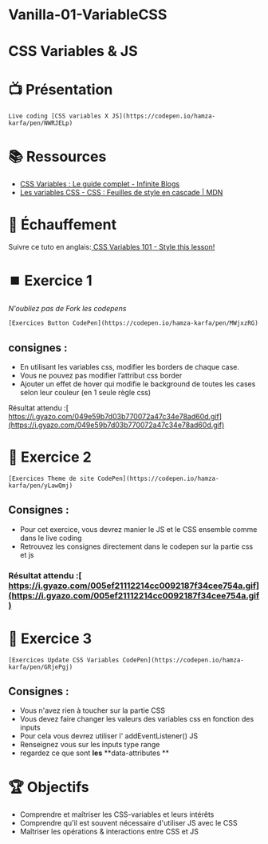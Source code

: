 # Vanilla-01-VariableCSS

# CSS Variables & JS


# 📺 Présentation


    Live coding [CSS variables X JS](https://codepen.io/hamza-karfa/pen/NWRJELp)


# 📚️ Ressources



* [CSS Variables : Le guide complet - Infinite Blogs](https://blogs.infinitesquare.com/posts/web/css-vars-le-guide-complet)
* [Les variables CSS - CSS : Feuilles de style en cascade | MDN](https://developer.mozilla.org/fr/docs/Web/CSS/Using_CSS_custom_properties)


# 💪 Échauffement

Suivre ce tuto en anglais:[ CSS Variables 101 - Style this lesson!](https://codepen.io/abcretrograde/pen/xaKVNx)


# 


# ⏹️ Exercice 1

_N'oubliez pas de Fork les codepens_


    [Exercices Button CodePen](https://codepen.io/hamza-karfa/pen/MWjxzRG)


## **consignes :**



* En utilisant les variables css, modifier les borders de chaque case.
* Vous ne pouvez pas modifier l’attribut css border
* Ajouter un effet de hover qui modifie le background de toutes les cases selon leur couleur (en 1 seule règle css)

Résultat attendu :[ https://i.gyazo.com/049e59b7d03b770072a47c34e78ad60d.gif](https://i.gyazo.com/049e59b7d03b770072a47c34e78ad60d.gif)


# 🎨 Exercice 2


    [Exercices Theme de site CodePen](https://codepen.io/hamza-karfa/pen/yLawQmj)


## **Consignes :**



* Pour cet exercice, vous devrez manier le JS et le CSS ensemble comme dans le live coding
* Retrouvez les consignes directement dans le codepen sur la partie css et js


### **Résultat attendu :[ https://i.gyazo.com/005ef21112214cc0092187f34cee754a.gif](https://i.gyazo.com/005ef21112214cc0092187f34cee754a.gif)**


# 


# 🎨 Exercice 3


    [Exercices Update CSS Variables CodePen](https://codepen.io/hamza-karfa/pen/GRjePgj)


## **Consignes :**



* Vous n'avez rien à toucher sur la partie CSS
* Vous devez faire changer les valeurs des variables css en fonction des inputs
* Pour cela vous devrez utiliser l' addEventListener() JS
* Renseignez vous sur les inputs type range
* regardez ce que sont **les** **data-attributes **


# 🏆 Objectifs



* Comprendre et maîtriser les CSS-variables et leurs intérêts
* Comprendre qu'il est souvent nécessaire d'utiliser JS avec le CSS
* Maîtriser les opérations & interactions entre CSS et JS
